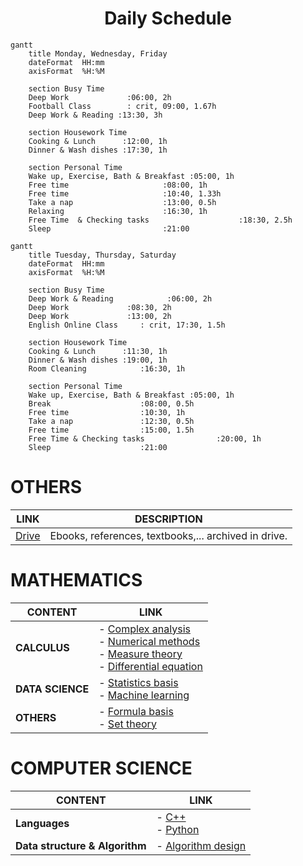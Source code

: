 # <center> Daily Schedule <center/>
```mermaid
gantt
    title Monday, Wednesday, Friday
    dateFormat  HH:mm
    axisFormat  %H:%M
    
    section Busy Time
    Deep Work             :06:00, 2h
    Football Class        : crit, 09:00, 1.67h
    Deep Work & Reading :13:30, 3h

    section Housework Time
    Cooking & Lunch      :12:00, 1h
    Dinner & Wash dishes :17:30, 1h

    section Personal Time
    Wake up, Exercise, Bath & Breakfast :05:00, 1h
    Free time                     :08:00, 1h
    Free time                     :10:40, 1.33h
    Take a nap                    :13:00, 0.5h
    Relaxing                      :16:30, 1h
    Free Time  & Checking tasks                    :18:30, 2.5h
    Sleep                         :21:00
```

```mermaid
gantt
    title Tuesday, Thursday, Saturday
    dateFormat  HH:mm
    axisFormat  %H:%M
    
    section Busy Time
    Deep Work & Reading            :06:00, 2h
    Deep Work             :08:30, 2h
    Deep Work             :13:00, 2h
    English Online Class     : crit, 17:30, 1.5h

    section Housework Time
    Cooking & Lunch      :11:30, 1h
    Dinner & Wash dishes :19:00, 1h
    Room Cleaning            :16:30, 1h

    section Personal Time
    Wake up, Exercise, Bath & Breakfast :05:00, 1h
    Break                    :08:00, 0.5h
    Free time                :10:30, 1h
    Take a nap               :12:30, 0.5h
    Free time                :15:00, 1.5h
    Free Time & Checking tasks                :20:00, 1h
    Sleep                    :21:00
```
# OTHERS
| LINK | DESCRIPTION |
|---------|---------|
| [Drive](https://drive.google.com/drive/u/1/folders/1HARdf9ZS6k-OPniwOIoeQKNms1sTe28c) | Ebooks, references, textbooks,... archived in drive.|
# MATHEMATICS
| CONTENT | LINK |
|---------|---------|
| **CALCULUS** | - [Complex analysis](https://github.com/S-ROLL/notebook.maths/blob/main/Maths/CALCULUS/Complex-Analysis/ca.ipynb) <br/> - [Numerical methods](https://github.com/S-ROLL/notebook.maths/blob/main/Maths/CALCULUS/Numerical-Methods/nm.ipynb) <br/> - [Measure theory](https://github.com/S-ROLL/notebook.maths/blob/main/Maths/CALCULUS/Measure-theory/measure.ipynb) <br/> - [Differential equation](https://github.com/S-ROLL/notebook.maths/blob/main/Maths/CALCULUS/Differential-equation/differential.ipynb) |
| **DATA SCIENCE** | - [Statistics basis](https://github.com/S-ROLL/notebook.maths/blob/main/Maths/PROBABILITY/Applied-Statistics/advance/advance-AS.ipynb) <br/> - [Machine learning](https://github.com/S-ROLL/notebook.maths/blob/main/Maths/PROBABILITY/Machine-Learning/ml.ipynb) |
| **OTHERS** | - [Formula basis](https://github.com/S-ROLL/notebook.maths/blob/main/Maths/BASIC-FORMULA/basic.ipynb) <br/> - [Set theory](https://github.com/S-ROLL/notebook.maths/blob/main/Maths/NUMBER-THEORY/Set-theory/set-theory.ipynb) |

# COMPUTER SCIENCE
| CONTENT | LINK |
|---------|---------|
| **Languages** | - [C++](https://github.com/S-ROLL/notebook.maths/blob/main/Computer%20science/C%20plus%20plus/nbcpp.ipynb) <br/> - [Python](https://github.com/S-ROLL/notebook.maths/blob/main/Computer%20science/Python/python.ipynb)|
| **Data structure & Algorithm** | - [Algorithm design](https://github.com/S-ROLL/notebook.maths/blob/main/Maths/Computer-science/Algorithm%20design/algorithm.ipynb) |